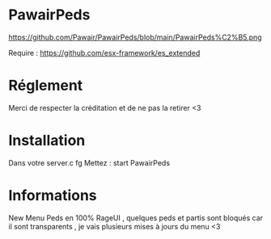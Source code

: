 # PawairPeds

https://github.com/Pawair/PawairPeds/blob/main/PawairPeds%C2%B5.png

Require :  https://github.com/esx-framework/es_extended

#  Réglement
Merci de respecter la créditation et de ne pas la retirer <3

# Installation 
Dans votre server.c fg  Mettez :
start PawairPeds


#  Informations
New Menu Peds en 100% RageUI , quelques peds et partis sont bloqués car il sont transparents , je vais plusieurs mises à jours du menu  <3

